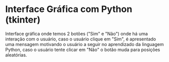 # Interface Gráfica com Python (tkinter)
Interface gráfica onde temos 2 botões ("Sim" e "Não") onde há uma interação com o usuário, caso o usuário clique em "Sim", é apresentado uma mensagem motivando o usuário a seguir no aprendizado da linguagem Python, caso o usuário tente clicar em "Não" o botão muda para posições aleatórias.

